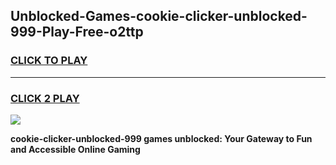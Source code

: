 
## Unblocked-Games-cookie-clicker-unblocked-999-Play-Free-o2ttp
<h3>
<a href="https://premium76.site?title=cookie-clicker-unblocked-999&ref=21A">CLICK TO PLAY</a></h3>
<hr>

<h3>
<a href="https://premium76.site?title=cookie-clicker-unblocked-999&ref=21A">CLICK 2 PLAY</a>
  
</h3>

<a href="https://premium76.site?title=cookie-clicker-unblocked-999&ref=21A"><img src="https://clearcache.store/games.png"></a>


**cookie-clicker-unblocked-999 games unblocked: Your Gateway to Fun and Accessible Online Gaming**
